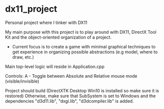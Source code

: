 # dx11_project
Personal project where I tinker with DX11

My main purpose with this project is to play around with DX11, DirectX Tool Kit and the object-oriented organization of a project.

- Current focus is to create a game with minimal graphical techniques to get experience in organizing possible abstractions (e.g model, where to draw, etc.)

Main top-level logic will reside in Application.cpp

Controls:
A - Toggle between Absolute and Relative mouse mode (visible/invisible)

Project should build (DirectXTK Desktop Win10 is installed so make sure it is restored)
Otherwise, make sure that SubSystem is set to Windows and the dependencies "d3d11.lib", "dxgi.lib", "d3dcompiler.lib" is added.
